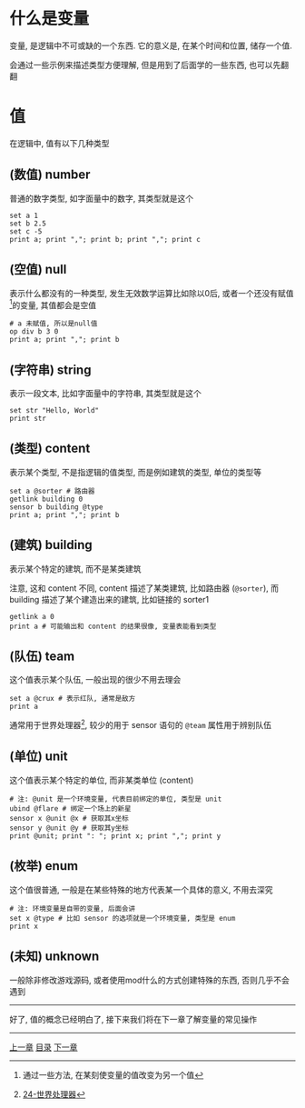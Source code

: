 # 什么是变量
变量, 是逻辑中不可或缺的一个东西.
它的意义是, 在某个时间和位置, 储存一个值.

会通过一些示例来描述类型方便理解, 但是用到了后面学的一些东西, 也可以先翻翻

# 值
在逻辑中, 值有以下几种类型

(数值) number
---
普通的数字类型, 如字面量中的数字, 其类型就是这个

```
set a 1
set b 2.5
set c -5
print a; print ","; print b; print ","; print c
```

(空值) null
---
表示什么都没有的一种类型, 发生无效数学运算比如除以0后,
或者一个还没有赋值[^1]的变量, 其值都会是空值

```
# a 未赋值, 所以是null值
op div b 3 0
print a; print ","; print b
```

(字符串) string
---
表示一段文本, 比如字面量中的字符串, 其类型就是这个

```
set str "Hello, World"
print str
```

(类型) content
---
表示某个类型, 不是指逻辑的值类型, 而是例如建筑的类型, 单位的类型等

```
set a @sorter # 路由器
getlink building 0
sensor b building @type
print a; print ","; print b
```

(建筑) building
---
表示某个特定的建筑, 而不是某类建筑

注意, 这和 content 不同, content 描述了某类建筑, 比如路由器 (`@sorter`),
而 building 描述了某个建造出来的建筑, 比如链接的 sorter1

```
getlink a 0
print a # 可能输出和 content 的结果很像, 变量表能看到类型
```

(队伍) team
---
这个值表示某个队伍, 一般出现的很少不用去理会

```
set a @crux # 表示红队, 通常是敌方
print a
```

通常用于世界处理器[^2], 较少的用于 sensor 语句的 `@team` 属性用于辨别队伍

(单位) unit
---
这个值表示某个特定的单位, 而非某类单位 (content)

```
# 注: @unit 是一个环境变量, 代表目前绑定的单位, 类型是 unit
ubind @flare # 绑定一个场上的新星
sensor x @unit @x # 获取其x坐标
sensor y @unit @y # 获取其y坐标
print @unit; print ": "; print x; print ","; print y
```

(枚举) enum
---
这个值很普通, 一般是在某些特殊的地方代表某一个具体的意义, 不用去深究

```
# 注: 环境变量是自带的变量, 后面会讲
set x @type # 比如 sensor 的选项就是一个环境变量, 类型是 enum
print x
```

(未知) unknown
---
一般除非修改游戏源码, 或者使用mod什么的方式创建特殊的东西, 否则几乎不会遇到

---

好了, 值的概念已经明白了, 接下来我们将在下一章了解变量的常见操作


[^1]: 通过一些方法, 在某刻使变量的值改变为另一个值
[^2]: [24-世界处理器](./24-world-processor.md)

---
[上一章](./02-learn-literal.md)
[目录](./README.md)
[下一章](./04-change-variable.md)
